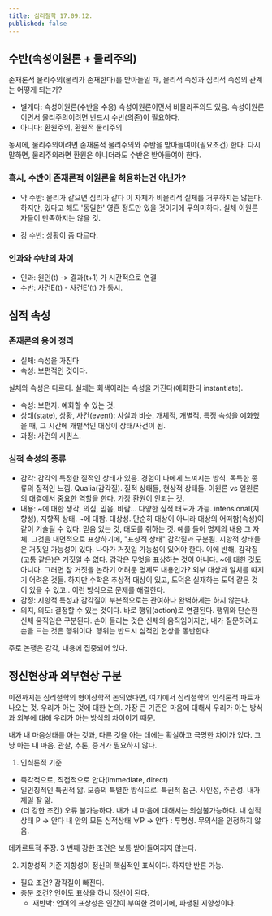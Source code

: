 ```yaml
---
title: 심리철학 17.09.12.
published: false
---
```


## 수반(속성이원론 + 물리주의)

존재론적 물리주의(물리가 존재한다)를 받아들일 때, 물리적 속성과 심리적 속성의 관계는 어떻게 되는가?
- 별개다: 속성이원론(수반을 수용)
속성이원론이면서 비물리주의도 있음. 속성이원론이면서 물리주의이려면 반드시 수반(의존)이 필요하다.
- 아니다: 환원주의, 환원적 물리주의

동시에, 물리주의이려면 존재론적 물리주의와 수반을 받아들여야(필요조건) 한다.
다시 말하면, 물리주의라면 환원은 아니더라도 수반은 받아들여야 한다.

### 혹시, 수반이 존재론적 이원론을 허용하는건 아닌가?

- 약 수반: 물리가 같으면 심리가 같다
이 자체가 비물리적 실체를 거부하지는 않는다. 하지만, 있다고 해도 '동일한' 영혼 정도만 있을 것이기에 무의미하다. 실체 이원론자들이 만족하지는 않을 것.

- 강 수반: 상황이 좀 다르다.

### 인과와 수반의 차이

- 인과: 원인(t) -> 결과(t+1) 가 시간적으로 연결
- 수반: 사건E(t) - 사건E'(t) 가 동시.

## 심적 속성

### 존재론의 용어 정리

- 실체: 속성을 가진다
- 속성: 보편적인 것이다.

실체와 속성은 다르다. 실체는 회색이라는 속성을 가진다(예화한다 instantiate).

- 속성: 보편자. 예화할 수 있는 것.
- 상태(state), 상황, 사건(event): 사실과 비슷. 개체적, 개별적. 특정 속성을 예화했을 때, 그 시간에 개별적인 대상이 상태/사건이 됨.
- 과정: 사건의 시퀀스.

### 심적 속성의 종류

- 감각: 감각의 특정한 질적인 상태가 있음. 경험이 나에게 느껴지는 방식. 독특한 종류의 질적인 느낌. Qualia(감각질). 질적 상태들, 현상적 상태들.
이원론 vs 일원론의 대결에서 중요한 역할을 한다. 가장 환원이 안되는 것.
- 내용: ~에 대한 생각, 의심, 믿음, 바람... 다양한 심적 태도가 가능. intensional(지향성), 지향적 상태. ~에 대함. 대상성. 단순히 대상이 아니라 대상의 어떠함(속성)이 같이 기술될 수 있다. 믿음 있는 것, 태도를 취하는 것.
예를 들어 명제의 내용 그 자체. 그것을 내면적으로 표상하기에, "표상적 상태"
감각질과 구분됨. 지향적 상태들은 거짓일 가능성이 있다. 나아가 거짓일 가능성이 있어야 한다. 이에 반해, 감각질(고통 같은)은 거짓일 수 없다. 감각은 무엇을 표상하는 것이 아니다. ~에 대한 것도 아니다.
그러면 참 거짓을 논하기 어려운 명제도 내용인가? 외부 대상과 일치를 따지기 어려운 것들.
하지만 수학은 추상적 대상이 있고, 도덕은 실재하는 도덕 같은 것이 있을 수 있고.. 이런 방식으로 문제를 해결한다.
- 감정: 지향적 특성과 감각질이 부분적으로는 관여하나 완벽하게는 하지 않는다.
- 의지, 의도: 결정할 수 있는 것이다. 바로 행위(action)로 연결된다.
행위와 단순한 신체 움직임은 구분된다. 손이 들리는 것은 신체의 움직임이지만, 내가 질문하려고 손을 드는 것은 행위이다. 행위는 반드시 심적인 현상을 동반한다.

주로 논쟁은 감각, 내용에 집중되어 있다.

## 정신현상과 외부현상 구분

이전까지는 심리철학의 형이상학적 논의였다면, 여기에서 심리철학의 인식론적 파트가 나오는 것. 우리가 아는 것에 대한 논의.
가장 큰 기준은 마음에 대해서 우리가 아는 방식과 외부에 대해 우리가 아는 방식의 차이이기 때문.

내가 내 마음상태를 아는 것과, 다른 것을 아는 데에는 확실하고 극명한 차이가 있다.
그냥 아는 내 마음. 관찰, 추론, 증거가 필요하지 않다.

1. 인식론적 기준
  - 즉각적으로, 직접적으로 안다(immediate, direct)
  - 일인칭적인 특권적 앎. 모종의 특별한 방식으로. 특권적 접근. 사인성, 주관성. 내가 제일 잘 앎.
  - (더 강한 조건) 오류 불가능하다. 내가 내 마음에 대해서는 의심불가능하다.
내 심적 상태 P -> 안다
내 안의 모든 심적상태 ∀P -> 안다 : 투명성. 무의식을 인정하지 않음.

데카르트적 주장. 3 번째 강한 조건은 보통 받아들여지지 않는다.

2. 지향성적 기준
지향성이 정신의 핵심적인 표식이다. 하지만 반론 가능.
- 필요 조건? 감각질이 빠진다.
- 충분 조건? 언어도 표상을 하니 정신이 된다.
  - 재반박: 언어의 표상성은 인간이 부여한 것이기에, 파생된 지향성이다.
